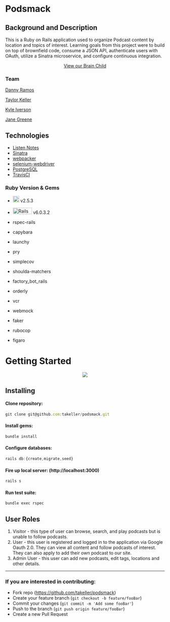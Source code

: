 # Podsmack

## Background and Description

This is a Ruby on Rails application used to organize Podcast content by location and topics of interest. Learning goals from this project were to build on top of brownfield code, consume a JSON API, authenticate users with OAuth, utilize a Sinatra microservice, and configure continuous integration.

<p align="center">
  <a href="https://podsmack.herokuapp.com/">View our Brain Child</a>
 </p>

### Team
<p>
<a href="https://github.com/muydanny">Danny Ramos</a>
</p>
<p>
<a href="https://github.com/takeller">Taylor Keller</a>
</p>
<p>
<a href="https://github.com/kiverso">Kyle Iverson</a>
</p>
<p>
<a href="https://github.com/janegreene">Jane Greene</a>
</p>


## Technologies
* [Listen Notes](https://www.listennotes.com/api/docs/)
* [Sinatra](http://sinatrarb.com/documentation.html)
* [webpacker](https://github.com/rails/webpacker)
* [selenium-webdriver](https://www.seleniumhq.org/docs/03_webdriver.jsp)
* [PostgreSQL](https://www.postgresql.org/)
* [TravisCI](https://travis-ci.org/)

### Ruby Version & Gems
- <img src="https://upload.wikimedia.org/wikipedia/commons/thumb/7/73/Ruby_logo.svg/200px-Ruby_logo.svg.png" alt="Ruby Logo" width="20" height="20"/> v2.5.3
- <img src="https://upload.wikimedia.org/wikipedia/commons/thumb/6/62/Ruby_On_Rails_Logo.svg/200px-Ruby_On_Rails_Logo.svg.png" alt="Rails Logo" width="60" height="20" /> v6.0.3.2

- rspec-rails
- capybara
- launchy
- pry
- simplecov
- shoulda-matchers
- factory_bot_rails
- orderly
- vcr
- webmock
- faker
- rubocop
- figaro

# Getting Started

<p align="center">
 <img src="https://i.imgur.com/d7Ysmwh.png">
</p>

## Installing

#### Clone repository:
```javascript
git clone git@github.com:takeller/podsmack.git
```
#### Install gems:
```javascript
bundle install
```
#### Configure databases:
```javascript
rails db:{create,migrate,seed}
```
#### Fire up local server: (http://localhost:3000)
```javascript
rails s
```
#### Run test suite:
```javascript
bundle exec rspec
```

## User Roles

1. Visitor - this type of user can browse, search, and play podcasts but is unable to follow podcasts.
2. User - this user is registered and logged in to the application via Google Oauth 2.0. They can view all content and follow podcasts of interest. They can also apply to add their own podcast to our site.
3. Admin User - this user can add new podcasts, edit tags, locations and other details.
---

 ### If you are interested in contributing:
- Fork repo (https://github.com/takeller/podsmack)
- Create your feature branch (`git checkout -b feature/fooBar`)
- Commit your changes (`git commit -m 'Add some fooBar'`)
- Push to the branch (`git push origin feature/fooBar`)
- Create a new Pull Request
